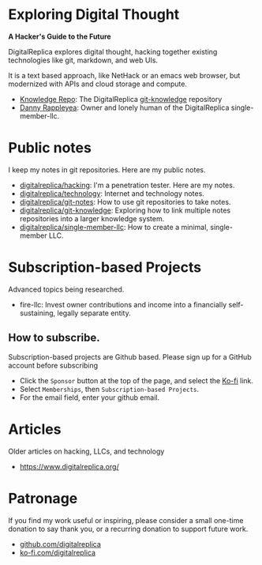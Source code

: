 # Exploring Digital Thought
**A Hacker's Guide to the Future**

DigitalReplica explores digital thought, hacking together existing technologies like git, markdown, and web UIs.

It is a text based approach, like NetHack or an emacs web browser, but modernized with APIs and cloud storage and compute.

* [Knowledge Repo](https://github.com/digitalreplica/knowledge): The DigitalReplica [git-knowledge](https://github.com/digitalreplica/git-knowledge) repository
* [Danny Rappleyea](https://github.com/dannyrappleyea): Owner and lonely human of the DigitalReplica single-member-llc.

# Public notes
I keep my notes in git repositories. Here are my public notes.
* [digitalreplica/hacking](https://github.com/digitalreplica/hacking): I'm a penetration tester. Here are my notes.
* [digitalreplica/technology](https://github.com/digitalreplica/technology): Internet and technology notes.
* [digitalreplica/git-notes](https://github.com/digitalreplica/git-notes): How to use git repositories to take notes.
* [digitalreplica/git-knowledge](https://github.com/digitalreplica/git-knowledge): Exploring how to link multiple notes repositories into a larger knowledge system.
* [digitalreplica/single-member-llc](https://github.com/digitalreplica/single-member-llc): How to create a minimal, single-member LLC.

# Subscription-based Projects
Advanced topics being researched.
* fire-llc: Invest owner contributions and income into a financially self-sustaining, legally separate entity.

## How to subscribe.
Subscription-based projects are Github based. Please sign up for a GitHub account before subscribing
* Click the ```Sponsor``` button at the top of the page, and select the [Ko-fi](https://ko-fi.com/digitalreplica) link.
* Select ```Memberships```, then ```Subscription-based Projects```.
* For the email field, enter your github email.

# Articles
Older articles on hacking, LLCs, and technology
* https://www.digitalreplica.org/

# Patronage
If you find my work useful or inspiring, please consider a small one-time donation to say thank you, or a recurring donation to support future work.
* [github.com/digitalreplica](https://github.com/sponsors/digitalreplica)
* [ko-fi.com/digitalreplica](https://ko-fi.com/digitalreplica)
